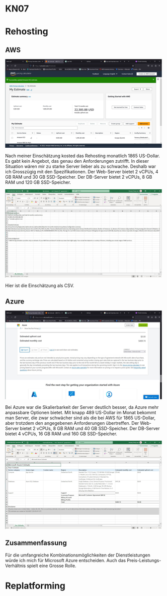 # KN07

# Rehosting

## AWS

![AWS](1AWS2.JPG)

Nach meiner Einschätzung kosted das Rehosting monatlich 1865 US-Dollar. Es gabt kein Angebot, das genau den Anforderungen zutrifft. In dieser Situation wären mir zu starke Server lieber als zu schwache. Deshalb war ich Grosszügig mit den Spezifikationen. Der Web-Server bietet 2 vCPUs, 4 GB RAM und 30 GB SSD-Speicher. Der DB-Server bietet 2 vCPUs, 8 GB RAM und 120 GB SSD-Speicher.

![AWS](1AWS.JPG)

Hier ist die Einschätzung als CSV.

## Azure

![Azure](1Azure1.JPG)

Bei Azure war die Skalierbarkeit der Server deutlich besser, da Azure mehr anpassbare Optionen bietet. Mit knapp 489 US-Dollar im Monat bekommt man Server, die zwar schwächer sind als die bei AWS für 1865 US-Dollar, aber trotzdem den angegebenen Anforderungen übertreffen. Der Web-Server bietet 2 vCPUs, 8 GB RAM und 40 GB SSD-Speicher. Der DB-Server bietet 4 vCPUs, 16 GB RAM und 160 GB SSD-Speicher. 

![Azure](1Azure.JPG)


## Zusammenfassung

Für die umfangreiche Kombinationsmöglichkeiten der Dienstleistungen würde ich mich für Microsoft Azure entscheiden. Auch das Preis-Leistungs-Verhältnis spielt eine Grosse Rolle.

# Replatforming

